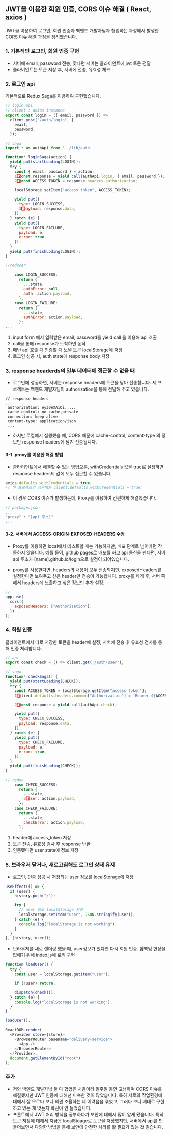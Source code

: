 ## JWT을 이용한 회원 인증, CORS 이슈 해결 ( React, axios )

JWT을 이용하여 로그인, 회원 인증과 백엔드 개발자님과 협업하는 과정에서 발생한 CORS 이슈 해결 과정을 정리했습니다.

### 1. 기본적인 로그인, 회원 인증 구현

- 서버에 email, password 전송, 맞다면 서버는 클라이언트에 jwt 토큰 전달
- 클라이언트는 토큰 저장 후, 서버에 전송, 유효성 체크

### 2. 로그인 api

기본적으로 Redux Saga를 이용하여 구현했습니다.

```javascript
// login api
// client : axios instance
export const login = ({ email, password }) =>
  client.post("/auth/login", {
    email,
    password,
  });

// saga
import * as authApi from '../lib/auth'

function* loginSaga(action) {
  yield put(startLoading(LOGIN));
  try {
    const { email, password } = action;
    1️⃣ const response = yield call(authApi.login, { email, password });
    2️⃣ const ACCESS_TOKEN = response.headers.authorization;

    localStorage.setItem("access_token", ACCESS_TOKEN);

    yield put({
      type: LOGIN_SUCCESS,
      3️⃣ payload: response.data,
    });
  } catch (e) {
    yield put({
      type: LOGIN_FAILURE,
      payload: e,
      error: true,
    });
  }
  yield put(finishLoding(LOGIN));
}

//reducer
...
    case LOGIN_SUCCESS:
      return {
        ...state,
        authError: null,
        auth: action.payload,
      };
    case LOGIN_FAILURE:
      return {
        ...state,
        authError: action.payload,
      };
...
```

1. input form 에서 입력받은 email, password를 yield call 을 이용해 api 호출
2. call을 통해 response가 도착하면 동작
3. 매번 api 호출 때 인증할 때 보낼 토큰 localStorage에 저장
4. 로그인 성공 시, auth state에 response body 저장

### 3. response headerds의 일부 데이터에 접근할 수 없을 때

- 로그인에 성공하면, 서버는 response headers에 토큰을 담아 전송합니다. 제 프로젝트는 백엔드 개발자님이 authorization을 통해 전달해 주고 있습니다.

```
// response headers
...
 authorization: eyJ0eXAiOi.....
 cache-control: no-cache,private
 connection: keep-alive
 content-type: application/json
 ...
```

- 하지만 로컬에서 실행했을 때, CORS 때문에 cache-control, content-type 의 정보만 response headers에 담겨 전송됩니다.

#### 3-1. proxy를 이용한 해결 방법

- 클라이언트에서 해결할 수 있는 방법으론, withCredentials 값을 true로 설정하면 response headers의 값에 모두 접근할 수 있습니다.

```javascript
axios.defaults.withCredentials = true;
// 이 프로젝트의 경우에는 client.defaults.withCredentials = true;
```

- 이 경우 CORS 이슈가 발생하는데, Proxy를 이용하여 간편하게 해결했습니다.

```javascript
// package.json
...
"proxy" : "[api 주소]"
...
```

#### 3-2. 서버에서 ACCESS-ORIGIN-EXPOSED-HEADERS 수정

- Proxy를 이용하면 local에서 테스트할 때는 가능하지만, 배포 단계로 넘어가면 작동하지 않습니다. 예를 들어, github pages로 배포를 하고 api 통신을 한다면, 서버 api 주소가 [name].github.io/login으로 설정이 되어있습니다.

- proxy를 사용한다면, headers의 내용이 모두 전송되지만, exposedHeaders를 설정한다면 보여주고 싶은 header만 전송이 가능합니다. proxy를 제거 후, 서버 쪽에서 headers에 노출하고 싶은 정보만 추가 설정.

```javascript
//
app.use(
  cors({
    exposedHeaders: ["Authorization"],
  })
);
```

### 4. 회원 인증

클라이언트에서 따로 저장한 토큰을 header에 설정, 서버에 전송 후 유효성 검사를 통해 인증 처리합니다.

```javascript
// api
export const check = () => client.get('/auth/user');

// saga
function* checkSaga() {
  yield put(startLoading(CHECK));
  try {
    const ACCESS_TOKEN = localStorage.getItem("access_token");
    1️⃣ client.defaults.headers.common["Authorization"] = `Bearer ${ACCESS_TOKEN}`;

    2️⃣ const response = yield call(authApi.check);

    yield put({
      type: CHECK_SUCCESS,
      payload: response.data,
    });
  } catch (e) {
    yield put({
      type: CHECK_FAILURE,
      payload: e,
      error: true,
    });
  }
  yield put(finishLoding(CHECK));
}

// redux
    case CHECK_SUCCESS:
      return {
        ...state,
        3️⃣ user: action.payload,
      };
    case CHECK_FAILURE:
      return {
        ...state,
        checkError: action.payload,
      };
```

1. header에 access_token 저장
2. 토큰 전송, 유효성 검사 후 response 반환
3. 인증됐다면 user state에 정보 저장

### 5. 브라우저 닫거나, 새로고침해도 로그인 상태 유지

- 로그인, 인증 성공 시 저장되는 user 정보를 localStorage에 저장

```javascript
useEffect(() => {
  if (user) {
    history.push("/");

    try {
      // user 정보 localStorage 저장
      localStorage.setItem("user", JSON.stringify(user));
    } catch (e) {
      console.log("localStorage is not working");
    }
  }
}, [history, user]);
```

- 브라우저를 새로 렌더링 했을 때, user정보가 있다면 다시 회원 인증.
  깜빡임 현상을 없애기 위해 index.js에 로직 구현

```javascript
function loadUser() {
  try {
    const user = localStorage.getItem("user");

    if (!user) return;

    dispatch(check());
  } catch (e) {
    console.log("localStorage is not working");
  }
}

loadUser();

ReactDOM.render(
  <Provider store={store}>
    <BrowserRouter basename="delivery-service">
      <App />
    </BrowserRouter>
  </Provider>,
  document.getElementById("root")
);
```

### 추가

- 저와 백엔드 개발자님 둘 다 협업은 처음이라 일주일 동안 고생하며 CORS 이슈를 해결했지만 JWT 인증에 대해선 미숙한 것이 많았습니다.
  특히 서로의 작업환경에 대해서 잘 모르다 보니 의견 조율하는 데 어려움을 겪었고, 그러다 보니 제대로 구현하고 있는 게 맞는지 확신이 안 들었습니다.
- 프론트에서 JWT 처리 방식을 공부하다가 보안에 대해서 많이 알게 됐습니다. 특히 토큰 저장에 대해서 지금은 localStoage로 토큰을 저장했지만, 서버에서 api를 만들어보면서 다양한 방법을 통해 보안에 안전한 처리를 할 필요가 있는 것 같습니다.

